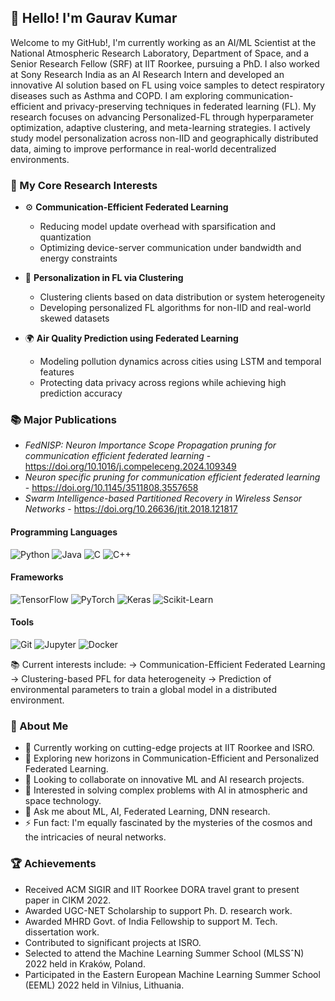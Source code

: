 ## 👋 Hello! I'm Gaurav Kumar

Welcome to my GitHub!, I'm currently working as an AI/ML Scientist at the National Atmospheric Research Laboratory, Department of Space, and a Senior Research Fellow (SRF) at IIT Roorkee, pursuing a PhD. I also worked at Sony Research India as an AI Research Intern and developed an innovative AI solution based on FL using voice samples to detect respiratory diseases such as Asthma and COPD. I am exploring communication-efficient and privacy-preserving techniques in federated learning (FL). My research focuses on advancing Personalized-FL through hyperparameter optimization, adaptive clustering, and meta-learning strategies. I actively study model personalization across non-IID and geographically distributed data, aiming to improve performance in real-world decentralized environments.

### 🔬 My Core Research Interests
- ⚙️ **Communication-Efficient Federated Learning**
  - Reducing model update overhead with sparsification and quantization
  - Optimizing device-server communication under bandwidth and energy constraints

- 👥 **Personalization in FL via Clustering**
  - Clustering clients based on data distribution or system heterogeneity
  - Developing personalized FL algorithms for non-IID and real-world skewed datasets

- 🌍 **Air Quality Prediction using Federated Learning**
  - Modeling pollution dynamics across cities using LSTM and temporal features
  - Protecting data privacy across regions while achieving high prediction accuracy

### 📚 Major Publications
- *FedNISP: Neuron Importance Scope Propagation pruning for communication efficient federated learning* - https://doi.org/10.1016/j.compeleceng.2024.109349
- *Neuron specific pruning for communication efficient federated learning* - https://doi.org/10.1145/3511808.3557658
- *Swarm Intelligence-based Partitioned Recovery in Wireless Sensor Networks* - https://doi.org/10.26636/jtit.2018.121817

#### Programming Languages
![Python](https://img.shields.io/badge/-Python-3776AB?style=flat&logo=python&logoColor=white)
![Java](https://img.shields.io/badge/-Java-007396?style=flat&logo=java&logoColor=white)
![C](https://img.shields.io/badge/-C-A8B9CC?style=flat&logo=c&logoColor=white)
![C++](https://img.shields.io/badge/-C++-00599C?style=flat&logo=c%2B%2B&logoColor=white)

#### Frameworks
![TensorFlow](https://img.shields.io/badge/-TensorFlow-FF6F00?style=flat&logo=tensorflow&logoColor=white)
![PyTorch](https://img.shields.io/badge/-PyTorch-EE4C2C?style=flat&logo=pytorch&logoColor=white)
![Keras](https://img.shields.io/badge/-Keras-D00000?style=flat&logo=keras&logoColor=white)
![Scikit-Learn](https://img.shields.io/badge/-Scikit%20Learn-F7931E?style=flat&logo=scikit-learn&logoColor=white)

#### Tools
![Git](https://img.shields.io/badge/-Git-F05032?style=flat&logo=git&logoColor=white)
![Jupyter](https://img.shields.io/badge/-Jupyter-F37626?style=flat&logo=jupyter&logoColor=white)
![Docker](https://img.shields.io/badge/-Docker-2496ED?style=flat&logo=docker&logoColor=white)

📚 Current interests include:
→ Communication-Efficient Federated Learning
→ Clustering-based PFL for data heterogeneity
→ Prediction of environmental parameters to train a global model in a distributed environment. 

### 🌌 About Me
- 🔭 Currently working on cutting-edge projects at IIT Roorkee and ISRO.
- 🌱 Exploring new horizons in Communication-Efficient and Personalized Federated Learning.
- 👯 Looking to collaborate on innovative ML and AI research projects.
- 🤔 Interested in solving complex problems with AI in atmospheric and space technology.
- 💬 Ask me about ML, AI, Federated Learning, DNN research.
- ⚡ Fun fact: I'm equally fascinated by the mysteries of the cosmos and the intricacies of neural networks.

### 🏆 Achievements
- Received ACM SIGIR and IIT Roorkee DORA travel grant to present paper in CIKM 2022.
- Awarded UGC-NET Scholarship to support Ph. D. research work.
- Awarded MHRD Govt. of India Fellowship to support M. Tech. dissertation work.
- Contributed to significant projects at ISRO.
- Selected to attend the Machine Learning Summer School (MLSSˆN) 2022 held in Kraków, Poland.
- Participated in the Eastern European Machine Learning Summer School (EEML) 2022 held in Vilnius, Lithuania.
  
<!--
**gnnain/gnnain** is a ✨ _special_ ✨ repository because its `README.md` (this file) appears on your GitHub profile.

